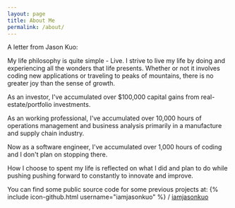 ```yaml
---
layout: page
title: About Me
permalink: /about/
---
```


A letter from Jason Kuo:

My life philosophy is quite simple - Live. I strive to live my life by doing and experiencing all the wonders that life presents. Whether or not it involves coding new applications or traveling to peaks of mountains, there is no greater joy than the sense of growth.

As an investor, I've accumulated over $100,000 capital gains from real-estate/portfolio investments.

As an working professional, I've accumulated over 10,000 hours of operations management and business analysis primarily in a manufacture and supply chain industry.

Now as a software engineer, I've accumulated over 1,000 hours of coding and I don't plan on stopping there.

How I choose to spent my life is reflected on what I did and plan to do while pushing pushing forward to constantly to innovate and improve.

You can find some public source code for some previous projects at:
{% include icon-github.html username="iamjasonkuo" %} /
[iamjasonkuo](https://github.com/iamjasonkuo)

